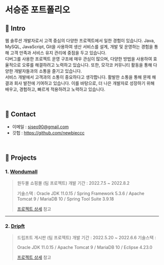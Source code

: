 # 서승준 포트폴리오

## 📌 Intro
웹 솔루션 개발자로서 고객 중심의 다양한 프로젝트에서 일한 경험이 있습니다. Java, MySQL, JavaScript, Git을 사용하여 생산 서비스를 설계, 개발 및 운영하는 경험을 통해 고객 만족과 서비스 유지 관리에 중점을 두고 있습니다.
</br>
디버그를 사용한 프로젝트 운영 구조에 매우 관심이 많으며, 다양한 방법을 사용하여 효율적으로 오류를 해결하려고 노력하고 있습니다. 또한, 모각코 커뮤니티 활동을 통해 다양한 개발자들과의 소통을 즐기고 있습니다.
</br>
서비스 개발에서 고객과의 소통이 중요하다고 생각합니다. 활발한 소통을 통해 문제 해결과 회사 발전에 기여하고 있습니다. 이를 바탕으로, 더 나은 개발자로 성장하기 위해 배우고, 경험하고, 빠르게 적용하려고 노력하고 있습니다.


</br>

## 📌 Contact
- 이메일 : sjseo90@gmail.com
- 깃헙 : https://github.com/newbieccc

</br>

## 📌 Projects
### 1. [Wondumall](https://github.com/newbieccc/wondumall)
> 원두몰 쇼핑몰 (팀 프로젝트)
> 개발 기간 : 2022.7.5 ~ 2022.8.2
> 
> 기술스택 :
> Oracle JDK 11.0.15 / Spring Framework 5.3.6 / Apache Tomcat 9 / MariaDB 10 / Spring Tool Suite 3.9.18
>
> [프로젝트 상세](https://github.com/newbieccc/wondumall) 참고

---

### 2. [Dripft](https://github.com/newbieccc/Dripft)
> 드립프트 게시판 (팀 프로젝트)
> 개발 기간 : 2022.5.20 ~ 2022.6.6
> 기술스택 :
>
> Oracle JDK 11.0.15 / Apache Tomcat 9 / MariaDB 10 / Eclipse 4.23.0
>
> [프로젝트 상세](https://github.com/newbieccc/Dripft) 참고

